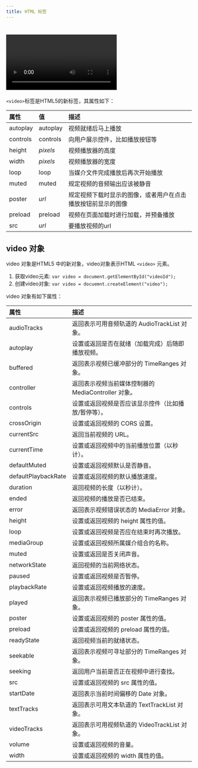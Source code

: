 ```yaml
---
title: HTML 标签
---
```


# <video> 标签
`<video>`标签是HTML5的新标签，其属性如下：

属性     |  值      | 描述
:-------| :--------|:-------------------
autoplay| autoplay | 视频就绪后马上播放
controls| controls | 向用户展示控件，比如播放按钮等
height  | *pixels* | 视频播放器的高度
width   | *pixels* | 视频播放器的宽度
loop    | loop     | 当媒介文件完成播放后再次开始播放
muted   | muted    | 规定视频的音频输出应该被静音
poster  | *url*    | 规定视频下载时显示的图像，或者用户在点击播放按钮前显示的图像
preload | preload  | 视频在页面加载时进行加载，并预备播放
src     | *url*    | 要播放视频的url

## video 对象
video 对象是HTML5 中的新对象，video对象表示HTML `<video>` 元素。
1. 获取video元素: `var video = document.getElementById("videoId");`
2. 创建video对象: `var video = docuemnt.createElement("video");`

video 对象有如下属性：

属性          |  描述
:------------| :-------------
audioTracks  | 返回表示可用音频轨道的 AudioTrackList 对象。
autoplay     | 设置或返回是否在就绪（加载完成）后随即播放视频。
buffered     | 返回表示视频已缓冲部分的 TimeRanges 对象。
controller   | 返回表示视频当前媒体控制器的 MediaController 对象。
controls     | 设置或返回视频是否应该显示控件（比如播放/暂停等）。
crossOrigin  | 设置或返回视频的 CORS 设置。
currentSrc   | 返回当前视频的 URL。
currentTime  | 设置或返回视频中的当前播放位置（以秒计）。
defaultMuted |   设置或返回视频默认是否静音。
defaultPlaybackRate | 设置或返回视频的默认播放速度。
duration     | 返回视频的长度（以秒计）。
ended        | 返回视频的播放是否已结束。
error        | 返回表示视频错误状态的 MediaError 对象。
height       | 设置或返回视频的 height 属性的值。
loop         | 设置或返回视频是否应在结束时再次播放。
mediaGroup   | 设置或返回视频所属媒介组合的名称。
muted        | 设置或返回是否关闭声音。
networkState | 返回视频的当前网络状态。
paused       | 设置或返回视频是否暂停。
playbackRate | 设置或返回视频播放的速度。
played       | 返回表示视频已播放部分的 TimeRanges 对象。
poster       | 设置或返回视频的 poster 属性的值。
preload      | 设置或返回视频的 preload 属性的值。
readyState   | 返回视频当前的就绪状态。
seekable     | 返回表示视频可寻址部分的 TimeRanges 对象。
seeking      | 返回用户当前是否正在视频中进行查找。
src          | 设置或返回视频的 src 属性的值。
startDate    | 返回表示当前时间偏移的 Date 对象。
textTracks   | 返回表示可用文本轨道的 TextTrackList 对象。
videoTracks  | 返回表示可用视频轨道的 VideoTrackList 对象。
volume       | 设置或返回视频的音量。
width        | 设置或返回视频的 width 属性的值。
